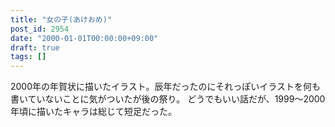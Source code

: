 ```yaml
---
title: "女の子(あけおめ)"
post_id: 2954
date: "2000-01-01T00:00:00+09:00"
draft: true
tags: []
---
```



2000年の年賀状に描いたイラスト。辰年だったのにそれっぽいイラストを何も書いていないことに気がついたが後の祭り。 どうでもいい話だが、1999～2000年頃に描いたキャラは総じて短足だった。
